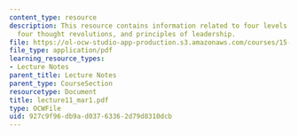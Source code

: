 ```yaml
---
content_type: resource
description: This resource contains information related to four levels of quality,
  four thought revolutions, and principles of leadership.
file: https://ol-ocw-studio-app-production.s3.amazonaws.com/courses/15-760a-operations-management-spring-2002/927c9f96db9ad03763362d79d8310dcb_lecture11_mar1.pdf
file_type: application/pdf
learning_resource_types:
- Lecture Notes
parent_title: Lecture Notes
parent_type: CourseSection
resourcetype: Document
title: lecture11_mar1.pdf
type: OCWFile
uid: 927c9f96-db9a-d037-6336-2d79d8310dcb
---
```

